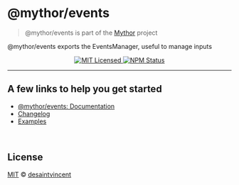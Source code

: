 # @mythor/events

> @mythor/events is part of the <a href="https://github.com/desaintvincent/mythor">Mythor</a> project


<p>
@mythor/events exports the EventsManager, useful to manage inputs
</p>
<p align="center">
    <a href="">
      <img alt="MIT Licensed" src="https://img.shields.io/npm/l/@mythor/events.svg?style=flat" />
    </a>
    <a href="https://www.npmjs.com/package/@mythor/events">
      <img alt="NPM Status" src="https://img.shields.io/npm/v/@mythor/events.svg?style=flat" />
    </a>
</p>
<hr />

## A few links to help you get started
- [@mythor/events: Documentation](https://github.com/desaintvincent/mythor/blob/main/packages/events/docs/modules.md)
- [Changelog](https://github.com/desaintvincent/mythor/blob/main/packages/events/CHANGELOG.md)
- [Examples](https://desaintvincent.github.io/mythor/)
<br />

## License

<a href="http://opensource.org/licenses/MIT">MIT</a> © <a href="http://github.com/desaintvincent">desaintvincent</a>
